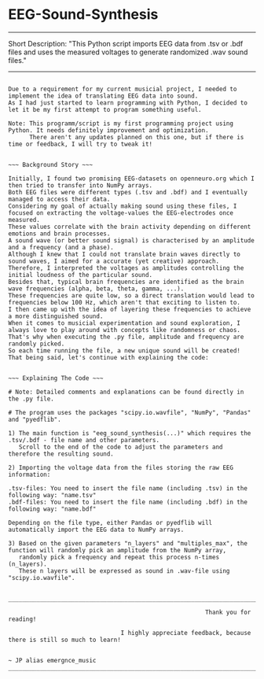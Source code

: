 # EEG-Sound-Synthesis
________________________________________________________________________________________________________________________________________
Short Description:
"This Python script imports EEG data from .tsv or .bdf files and uses the measured voltages to generate randomized .wav sound files."
________________________________________________________________________________________________________________________________________

~~~ Introduction ~~~

Due to a requirement for my current musicial project, I needed to implement the idea of translating EEG data into sound. 
As I had just started to learn programming with Python, I decided to let it be my first attempt to program something useful. 

Note: This programm/script is my first programming project using Python. It needs definitely improvement and optimization.
      There aren't any updates planned on this one, but if there is time or feedback, I will try to tweak it!


~~~ Background Story ~~~

Initially, I found two promising EEG-datasets on openneuro.org which I then tried to transfer into NumPy arrays.
Both EEG files were different types (.tsv and .bdf) and I eventually managed to access their data.
Considering my goal of actually making sound using these files, I focused on extracting the voltage-values the EEG-electrodes once measured.
These values correlate with the brain activity depending on different emotions and brain processes.
A sound wave (or better sound signal) is characterised by an amplitude and a frequency (and a phase).
Although I knew that I could not translate brain waves directly to sound waves, I aimed for a accurate (yet creative) approach.
Therefore, I interpreted the voltages as amplitudes controlling the initial loudness of the particular sound.
Besides that, typical brain frequencies are identified as the brain wave frequencies (alpha, beta, theta, gamma, ...).
These frequencies are quite low, so a direct translation would lead to frequencies below 100 Hz, which aren't that exciting to listen to.
I then came up with the idea of layering these frequencies to achieve a more distinguished sound.
When it comes to musicial experimentation and sound exploration, I always love to play around with concepts like randomness or chaos.
That's why when executing the .py file, amplitude and frequency are randomly picked. 
So each time running the file, a new unique sound will be created!
That being said, let's continue with explaining the code:


~~~ Explaining The Code ~~~

# Note: Detailed comments and explanations can be found directly in the .py file.

# The program uses the packages "scipy.io.wavfile", "NumPy", "Pandas" and "pyedflib".

1) The main function is "eeg_sound_synthesis(...)" which requires the .tsv/.bdf - file name and other parameters.
   Scroll to the end of the code to adjust the parameters and therefore the resulting sound.
   
2) Importing the voltage data from the files storing the raw EEG information:

.tsv-files: You need to insert the file name (including .tsv) in the following way: "name.tsv"
.bdf-files: You need to insert the file name (including .bdf) in the following way: "name.bdf"

Depending on the file type, either Pandas or pyedflib will automatically import the EEG data to NumPy arrays. 

3) Based on the given parameters "n_layers" and "multiples_max", the function will randomly pick an amplitude from the NumPy array,
   randomly pick a frequency and repeat this process n-times (n_layers).
   These n layers will be expressed as sound in .wav-file using "scipy.io.wavfile".
 

________________________________________________________________________________________________________________________________________
                                                        
                                                        Thank you for reading!
                            
                                I highly appreciate feedback, because there is still so much to learn!
                                                                            
                                                                            ~ JP alias emergnce_music
________________________________________________________________________________________________________________________________________
 



       
       
  

